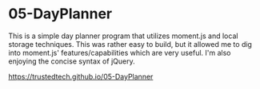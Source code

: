 # 05-DayPlanner
This is a simple day planner program that utilizes moment.js and local storage techniques.  This was rather easy to build, but it allowed me to dig into moment.js' features/capabilities which are very useful.  I'm also enjoying the concise syntax of jQuery.  

https://trustedtech.github.io/05-DayPlanner
